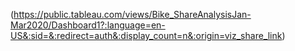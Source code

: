 (https://public.tableau.com/views/Bike_ShareAnalysisJan-Mar2020/Dashboard1?:language=en-US&:sid=&:redirect=auth&:display_count=n&:origin=viz_share_link)
